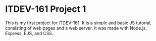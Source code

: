 # ITDEV-161 Project 1

This is my first project for ITDEV-161. It is a simple and basic JS tutorial, consisting of web pages and a web server. It was made with Node.js, Express, EJS, and CSS.
